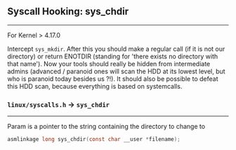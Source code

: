 ## Syscall Hooking: sys_chdir
---
For Kernel > 4.17.0

Intercept `sys_mkdir`. After this you should make a regular call (if it is not our directory) or return ENOTDIR (standing for 'there exists no directory with that name'). Now your tools should really be hidden from intermediate admins (advanced / paranoid ones will scan the HDD at its lowest level, but who is paranoid today besides us ?!). It should also be possible to defeat this HDD scan, because everything is based on systemcalls.

### `linux/syscalls.h` -> `sys_chdir`
---
Param is a pointer to the string containing the directory to change to
```c
asmlinkage long sys_chdir(const char __user *filename);
```
